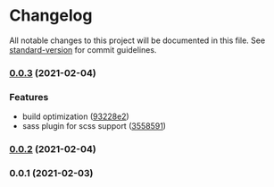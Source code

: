 # Changelog

All notable changes to this project will be documented in this file. See [standard-version](https://github.com/conventional-changelog/standard-version) for commit guidelines.

### [0.0.3](https://github.com/SwingDev/frontend-template/compare/v0.0.1...v0.0.3) (2021-02-04)


### Features

* build optimization ([93228e2](https://github.com/SwingDev/frontend-template/commit/93228e24a11fa9ca437b8600ac4e2d32c0a0a746))
* sass plugin for scss support ([3558591](https://github.com/SwingDev/frontend-template/commit/355859102593bad6d19cf93d3b3fef18cf295109))

### [0.0.2](///compare/v0.0.1...v0.0.2) (2021-02-04)

### 0.0.1 (2021-02-03)

